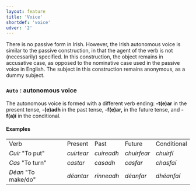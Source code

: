 ```yaml
---
layout: feature
title: 'Voice'
shortdef: 'voice'
udver: '2'
---
```


There is no passive form in Irish. However, the Irish autonomous voice is similar to the passive construction, in that the agent of the verb is not (necessarily) specified. In this construction, the object remains in accusative case, as opposed to the nominative case used in the passive voice in English. The subject in this construction remains anonymous, as a dummy subject.

### `Auto` : autonomous voice

The autonomous voice is formed with a different verb ending: <b>-t(e)ar</b> in the present tense, <b>-(e)adh</b> in the past tense, <b>-f(e)ar,</b> in the future tense, and <b>-f(a)í</b> in the conditional.

#### Examples

<table>
<tr><td>Verb</td><td>Present</td><td>Past</td><td>Future</td><td>Conditional</td></tr>
<tr><td><em>Cuir</em> "To put"</td>
<td><em>cuirtear</em></td>
<td><em>cuireadh</em></td>
<td><em>chuirfear</em></td>
<td><em>chuirfí</em></td></tr>
<tr><td><em>Cas</em> "To turn"</td>
<td><em>castar</em></td>
<td><em>casadh</em></td>
<td><em>casfar</em></td>
<td><em>chasfaí</em></td></tr>
<tr><td><em>Déan</em> "To make/do"</td>
<td><em>déantar</em></td>
<td><em>rinneadh</em></td>
<td><em>déanfar</em></td>
<td><em>dhéanfaí</em></td></tr>
</table>
<!-- Interlanguage links updated Čt lis 12 09:43:08 CET 2020 -->
